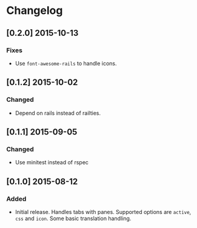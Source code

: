 # Changelog

## [0.2.0] 2015-10-13
### Fixes
- Use `font-awesome-rails` to handle icons.

## [0.1.2] 2015-10-02
### Changed
- Depend on rails instead of railties.

## [0.1.1] 2015-09-05
### Changed
- Use minitest instead of rspec

## [0.1.0] 2015-08-12
### Added
- Initial release. Handles tabs with panes. Supported options are
  `active`, `css` and `icon`. Some basic translation handling.

